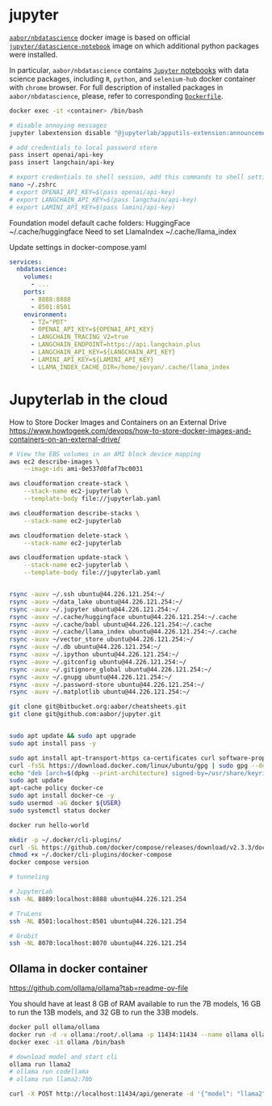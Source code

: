 # jupyter

[`aabor/nbdatascience`](https://cloud.docker.com/repository/docker/aabor/nbdatascience) docker image is based on official [`jupyter/datascience-notebook`](https://hub.docker.com/r/jupyter/datascience-notebook/) image on which additional python packages were installed. 

In particular, `aabor/nbdatascience` contains [`Jupyter` notebooks](https://jupyter.org/) with data science packages, including `R`, `python`, and `selenium-hub` docker container with `chrome` browser. For full description of installed packages in `aabor/nbdatascience`, please, refer to corresponding [`Dockerfile`](https://github.com/aabor/jupyter/blob/master/nbdatascience/Dockerfile).


```sh
docker exec -it <container> /bin/bash

# disable annoying messages
jupyter labextension disable "@jupyterlab/apputils-extension:announcements"
```

```sh
# add credentials to local password store
pass insert openai/api-key
pass insert langchain/api-key

# export credentials to shell session, add this commands to shell settings
nano ~/.zshrc
# export OPENAI_API_KEY=$(pass openai/api-key)
# export LANGCHAIN_API_KEY=$(pass langchain/api-key)
# export LAMINI_API_KEY=$(pass lamini/api-key)
```

Foundation model default cache folders:
HuggingFace ~/.cache/huggingface
Need to set LlamaIndex ~/.cache/llama_index

Update settings in docker-compose.yaml
```yaml
services:
  nbdatascience: 
    volumes:
      - ...
    ports:
      - 8888:8888
      - 8501:8501
    environment:
      - TZ="PDT"
      - OPENAI_API_KEY=${OPENAI_API_KEY}
      - LANGCHAIN_TRACING_V2=true
      - LANGCHAIN_ENDPOINT=https://api.langchain.plus
      - LANGCHAIN_API_KEY=${LANGCHAIN_API_KEY}
      - LAMINI_API_KEY=${LAMINI_API_KEY}
      - LLAMA_INDEX_CACHE_DIR=/home/jovyan/.cache/llama_index

```

# Jupyterlab in the cloud

How to Store Docker Images and Containers on an External Drive
https://www.howtogeek.com/devops/how-to-store-docker-images-and-containers-on-an-external-drive/

```sh
# View the EBS volumes in an AMI block device mapping
aws ec2 describe-images \
    --image-ids ami-0e537d0faf7bc0031

aws cloudformation create-stack \
    --stack-name ec2-jupyterlab \
    --template-body file://jupyterlab.yaml

aws cloudformation describe-stacks \
    --stack-name ec2-jupyterlab

aws cloudformation delete-stack \
    --stack-name ec2-jupyterlab

aws cloudformation update-stack \
    --stack-name ec2-jupyterlab \
    --template-body file://jupyterlab.yaml


rsync -auxv ~/.ssh ubuntu@44.226.121.254:~/
rsync -auxv ~/data_lake ubuntu@44.226.121.254:~/
rsync -auxv ~/.jupyter ubuntu@44.226.121.254:~/
rsync -auxv ~/.cache/huggingface ubuntu@44.226.121.254:~/.cache
rsync -auxv ~/.cache/babl ubuntu@44.226.121.254:~/.cache
rsync -auxv ~/.cache/llama_index ubuntu@44.226.121.254:~/.cache
rsync -auxv ~/vector_store ubuntu@44.226.121.254:~/
rsync -auxv ~/.db ubuntu@44.226.121.254:~/
rsync -auxv ~/.ipython ubuntu@44.226.121.254:~/
rsync -auxv ~/.gitconfig ubuntu@44.226.121.254:~/
rsync -auxv ~/.gitignore_global ubuntu@44.226.121.254:~/
rsync -auxv ~/.gnupg ubuntu@44.226.121.254:~/
rsync -auxv ~/.password-store ubuntu@44.226.121.254:~/
rsync -auxv ~/.matplotlib ubuntu@44.226.121.254:~/

git clone git@bitbucket.org:aabor/cheatsheets.git
git clone git@github.com:aabor/jupyter.git


sudo apt update && sudo apt upgrade
sudo apt install pass -y

sudo apt install apt-transport-https ca-certificates curl software-properties-common -y
curl -fsSL https://download.docker.com/linux/ubuntu/gpg | sudo gpg --dearmor -o /usr/share/keyrings/docker-archive-keyring.gpg
echo "deb [arch=$(dpkg --print-architecture) signed-by=/usr/share/keyrings/docker-archive-keyring.gpg] https://download.docker.com/linux/ubuntu $(lsb_release -cs) stable" | sudo tee /etc/apt/sources.list.d/docker.list > /dev/null
sudo apt update
apt-cache policy docker-ce
sudo apt install docker-ce -y
sudo usermod -aG docker ${USER}
sudo systemctl status docker

docker run hello-world

mkdir -p ~/.docker/cli-plugins/
curl -SL https://github.com/docker/compose/releases/download/v2.3.3/docker-compose-linux-x86_64 -o ~/.docker/cli-plugins/docker-compose
chmod +x ~/.docker/cli-plugins/docker-compose
docker compose version

# tunneling

# JupyterLab
ssh -NL 8889:localhost:8888 ubuntu@44.226.121.254

# TruLens
ssh -NL 8501:localhost:8501 ubuntu@44.226.121.254

# Grobit
ssh -NL 8070:localhost:8070 ubuntu@44.226.121.254

```

## Ollama in docker container

https://github.com/ollama/ollama?tab=readme-ov-file

You should have at least 8 GB of RAM available to run the 7B models, 16 GB to run the 13B models, and 32 GB to run the 33B models.

```sh
docker pull ollama/ollama
docker run -d -v ollama:/root/.ollama -p 11434:11434 --name ollama ollama/ollama
docker exec -it ollama /bin/bash

# download model and start cli
ollama run llama2
# ollama run codellama
# ollama run llama2:70b

curl -X POST http://localhost:11434/api/generate -d '{"model": "llama2", "prompt":"Tell a joke about LLMs."}'
```

